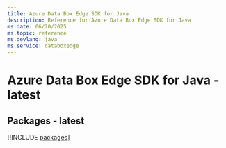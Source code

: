 ```yaml
---
title: Azure Data Box Edge SDK for Java
description: Reference for Azure Data Box Edge SDK for Java
ms.date: 06/20/2025
ms.topic: reference
ms.devlang: java
ms.service: databoxedge
---
```

# Azure Data Box Edge SDK for Java - latest
## Packages - latest
[!INCLUDE [packages](data-box-edge-index.md)]